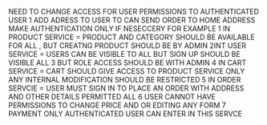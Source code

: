 NEED TO CHANGE ACCESS FOR USER PERMISSIONS TO AUTHENTICATED USER
1 ADD ADRESS TO USER TO CAN SEND ORDER TO HOME ADDRESS
 MAKE AUTHENTICATION ONLY IF NESECCERY FOR EXAMPLE
 1 IN PRODUCT SERVICE = PRODUCT AND CATEGORY SHOULD BE AVAILABLE FOR ALL , BUT CREATNG PRODUCT SHOULD BE BY ADMIN
  2INT USER SERVICE = USERS CAN BE VISIBLE TO ALL BUT SIGN UP SHOULD BE VISIBLE ALL
  3 BUT ROLE ACCESS SHOULD BE WITH ADMIN
  4 IN CART SERVICE = CART SHOULD GIVE ACCESS TO PRODUCT SERVICE ONLY ANY INTERNAL MODIFICATION SHOULD BE RESTRICTED 
  5 IN ORDER SERVCIE = USER MUST SIGN IN TO PLACE AN ORDER WITH ADDRESS AND OTHER DETAILS PERMITTED ALL
  6 USER CANNOT HAVE PERMISSIONS TO CHANGE PRICE AND OR EDITING ANY FORM
  7 PAYMENT ONLY AUTHENTICATED USER CAN ENTER IN THIS SERVCE
